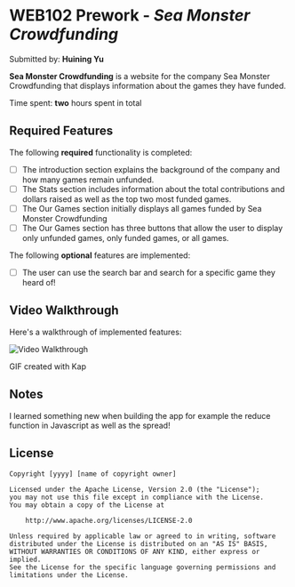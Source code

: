 # WEB102 Prework - *Sea Monster Crowdfunding*

Submitted by: **Huining Yu**

**Sea Monster Crowdfunding** is a website for the company Sea Monster Crowdfunding that displays information about the games they have funded.

Time spent: **two** hours spent in total

## Required Features

The following **required** functionality is completed:

* [ ] The introduction section explains the background of the company and how many games remain unfunded.
* [ ] The Stats section includes information about the total contributions and dollars raised as well as the top two most funded games.
* [ ] The Our Games section initially displays all games funded by Sea Monster Crowdfunding
* [ ] The Our Games section has three buttons that allow the user to display only unfunded games, only funded games, or all games.

The following **optional** features are implemented:

* [ ] The user can use the search bar and search for a specific game they heard of!

## Video Walkthrough

Here's a walkthrough of implemented features:

<img src='https://i.imgur.com/UgSsdwA.mp4' title='Video Walkthrough' width='' alt='Video Walkthrough' />

GIF created with Kap


## Notes

I learned something new when building the app for example the reduce function in Javascript as well as the spread!

## License

    Copyright [yyyy] [name of copyright owner]

    Licensed under the Apache License, Version 2.0 (the "License");
    you may not use this file except in compliance with the License.
    You may obtain a copy of the License at

        http://www.apache.org/licenses/LICENSE-2.0

    Unless required by applicable law or agreed to in writing, software
    distributed under the License is distributed on an "AS IS" BASIS,
    WITHOUT WARRANTIES OR CONDITIONS OF ANY KIND, either express or implied.
    See the License for the specific language governing permissions and
    limitations under the License.
